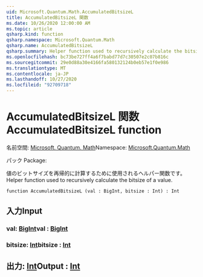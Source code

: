 ```yaml
---
uid: Microsoft.Quantum.Math.AccumulatedBitsizeL
title: AccumulatedBitsizeL 関数
ms.date: 10/26/2020 12:00:00 AM
ms.topic: article
qsharp.kind: function
qsharp.namespace: Microsoft.Quantum.Math
qsharp.name: AccumulatedBitsizeL
qsharp.summary: Helper function used to recursively calculate the bitsize of a value.
ms.openlocfilehash: bc73be727ff4a6f7babd77d7c30507e2c07b816c
ms.sourcegitcommit: 29e0d88a30e4166fa580132124b0eb57e1f0e986
ms.translationtype: MT
ms.contentlocale: ja-JP
ms.lasthandoff: 10/27/2020
ms.locfileid: "92709718"
---
```

# <a name="accumulatedbitsizel-function"></a><span data-ttu-id="93068-102">AccumulatedBitsizeL 関数</span><span class="sxs-lookup"><span data-stu-id="93068-102">AccumulatedBitsizeL function</span></span>

<span data-ttu-id="93068-103">名前空間: [Microsoft. Quantum. Math](xref:Microsoft.Quantum.Math)</span><span class="sxs-lookup"><span data-stu-id="93068-103">Namespace: [Microsoft.Quantum.Math](xref:Microsoft.Quantum.Math)</span></span>

<span data-ttu-id="93068-104">パック [](https://nuget.org/packages/)</span><span class="sxs-lookup"><span data-stu-id="93068-104">Package: [](https://nuget.org/packages/)</span></span>


<span data-ttu-id="93068-105">値のビットサイズを再帰的に計算するために使用されるヘルパー関数です。</span><span class="sxs-lookup"><span data-stu-id="93068-105">Helper function used to recursively calculate the bitsize of a value.</span></span>

```qsharp
function AccumulatedBitsizeL (val : BigInt, bitsize : Int) : Int
```


## <a name="input"></a><span data-ttu-id="93068-106">入力</span><span class="sxs-lookup"><span data-stu-id="93068-106">Input</span></span>

### <a name="val--bigint"></a><span data-ttu-id="93068-107">val: [BigInt](xref:microsoft.quantum.lang-ref.bigint)</span><span class="sxs-lookup"><span data-stu-id="93068-107">val : [BigInt](xref:microsoft.quantum.lang-ref.bigint)</span></span>




### <a name="bitsize--int"></a><span data-ttu-id="93068-108">bitsize: [Int](xref:microsoft.quantum.lang-ref.int)</span><span class="sxs-lookup"><span data-stu-id="93068-108">bitsize : [Int](xref:microsoft.quantum.lang-ref.int)</span></span>





## <a name="output--int"></a><span data-ttu-id="93068-109">出力: [Int](xref:microsoft.quantum.lang-ref.int)</span><span class="sxs-lookup"><span data-stu-id="93068-109">Output : [Int](xref:microsoft.quantum.lang-ref.int)</span></span>

